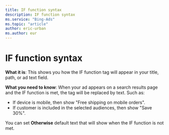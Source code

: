 ```yaml
---
title: IF function syntax
description: IF function syntax
ms.service: "Bing-Ads"
ms.topic: "article"
author: eric-urban
ms.author: eur
---
```


# IF function syntax

**What it is**: This shows you how the IF function tag will appear in your title, path, or ad text field.

**What you need to know**: When your ad appears on a search results page and the IF function is met, the tag will be replaced by text. Such as:

- If device is mobile, then show "Free shipping on mobile orders".
- If customer is included in the selected audiences, then show "Save 30%".

You can set **Otherwise** default text that will show when the IF function is not met.


